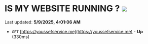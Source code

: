 # IS MY WEBSITE RUNNING ? [![](https://img.shields.io/static/v1?label=Sponsor&message=%E2%9D%A4&logo=GitHub&color=%23fe8e86)](https://github.com/sponsors/Youssef-Lehmam)

Last updated: **5/9/2025, 4:01:06 AM**

- `GET` [https://youssefservice.me](https://youssefservice.me) - **Up** (330ms)
